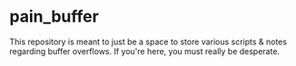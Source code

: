 # pain_buffer
This repository is meant to just be a space to store various scripts &amp; notes regarding buffer overflows. If you're here, you must really be desperate.
